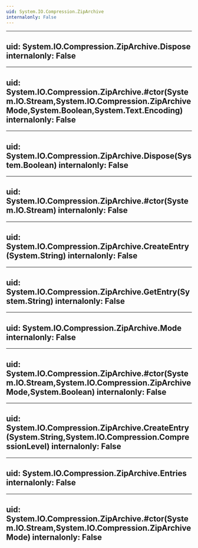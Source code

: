 ```yaml
---
uid: System.IO.Compression.ZipArchive
internalonly: False
---
```


---
uid: System.IO.Compression.ZipArchive.Dispose
internalonly: False
---

---
uid: System.IO.Compression.ZipArchive.#ctor(System.IO.Stream,System.IO.Compression.ZipArchiveMode,System.Boolean,System.Text.Encoding)
internalonly: False
---

---
uid: System.IO.Compression.ZipArchive.Dispose(System.Boolean)
internalonly: False
---

---
uid: System.IO.Compression.ZipArchive.#ctor(System.IO.Stream)
internalonly: False
---

---
uid: System.IO.Compression.ZipArchive.CreateEntry(System.String)
internalonly: False
---

---
uid: System.IO.Compression.ZipArchive.GetEntry(System.String)
internalonly: False
---

---
uid: System.IO.Compression.ZipArchive.Mode
internalonly: False
---

---
uid: System.IO.Compression.ZipArchive.#ctor(System.IO.Stream,System.IO.Compression.ZipArchiveMode,System.Boolean)
internalonly: False
---

---
uid: System.IO.Compression.ZipArchive.CreateEntry(System.String,System.IO.Compression.CompressionLevel)
internalonly: False
---

---
uid: System.IO.Compression.ZipArchive.Entries
internalonly: False
---

---
uid: System.IO.Compression.ZipArchive.#ctor(System.IO.Stream,System.IO.Compression.ZipArchiveMode)
internalonly: False
---

